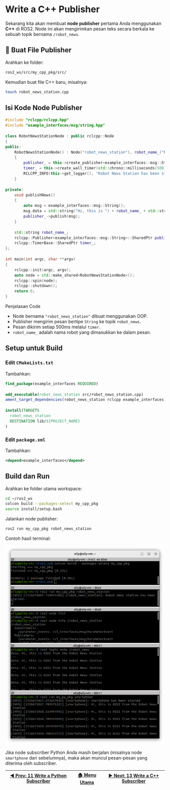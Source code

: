 
# Write a C++ Publisher

Sekarang kita akan membuat **node publisher** pertama Anda menggunakan **C++** di ROS2. Node ini akan mengirimkan pesan teks secara berkala ke sebuah topik bernama `/robot_news`.

## 📁 Buat File Publisher

Arahkan ke folder:

```bash
ros2_ws/src/my_cpp_pkg/src/
```

Kemudian buat file C++ baru, misalnya:

```bash
touch robot_news_station.cpp
```

## Isi Kode Node Publisher

```cpp
#include "rclcpp/rclcpp.hpp"
#include "example_interfaces/msg/string.hpp"

class RobotNewsStationNode : public rclcpp::Node
{
public:
    RobotNewsStationNode() : Node("robot_news_station"), robot_name_("R2D2")
    {
        publisher_ = this->create_publisher<example_interfaces::msg::String>("robot_news", 10);
        timer_ = this->create_wall_timer(std::chrono::milliseconds(500), std::bind(&RobotNewsStationNode::publishNews, this));
        RCLCPP_INFO(this->get_logger(), "Robot News Station has been started.");
    }

private:
    void publishNews()
    {
        auto msg = example_interfaces::msg::String();
        msg.data = std::string("Hi, this is ") + robot_name_ + std::string(" from the Robot News Station");
        publisher_->publish(msg);
    }

    std::string robot_name_;
    rclcpp::Publisher<example_interfaces::msg::String>::SharedPtr publisher_;
    rclcpp::TimerBase::SharedPtr timer_;
};

int main(int argc, char **argv)
{
    rclcpp::init(argc, argv);
    auto node = std::make_shared<RobotNewsStationNode>();
    rclcpp::spin(node);
    rclcpp::shutdown();
    return 0;
}
```

Penjelasan Code

- Node bernama `"robot_news_station"` dibuat menggunakan OOP.
- Publisher mengirim pesan bertipe `String` ke topik `robot_news`.
- Pesan dikirim setiap 500ms melalui `timer`.
- `robot_name_` adalah nama robot yang dimasukkan ke dalam pesan.

## Setup untuk Build

### Edit `CMakeLists.txt`

Tambahkan:

```cmake
find_package(example_interfaces REQUIRED)

add_executable(robot_news_station src/robot_news_station.cpp)
ament_target_dependencies(robot_news_station rclcpp example_interfaces)

install(TARGETS
  robot_news_station
  DESTINATION lib/${PROJECT_NAME}
)
```

### Edit `package.xml`

Tambahkan:

```xml
<depend>example_interfaces</depend>
```

## Build dan Run

Arahkan ke folder utama workspace:

```bash
cd ~/ros2_ws
colcon build --packages-select my_cpp_pkg
source install/setup.bash
```

Jalankan node publisher:

```bash
ros2 run my_cpp_pkg robot_news_station
```

Contoh hasil terminal:

![terminal cpp publisher](/assets/terminal_cpp_publisher.png)

Jika node subscriber Python Anda masih berjalan (misalnya node `smartphone` dari sebelumnya), maka akan muncul pesan-pesan yang diterima oleh subscriber.

| [◀️ Prev: 11 Write a Python Subscriber](../11_python_subscriber/) | [🏠 Menu Utama](/) | [▶️ Next: 13 Write a C++ Subscriber](../13_cpp_subscriber/) |
| ---------------------------------------------------------------- | ----------------- | ---------------------------------------------------------- |